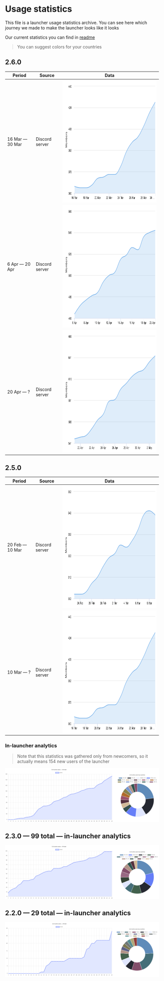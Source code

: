 # Usage statistics

This file is a launcher usage statistics archive. You can see here which journey we made to make the launcher looks like it looks

Our current statistics you can find in [readme](../../README.md)

> You can suggest colors for your countries

## 2.6.0

| Period | Source | Data |
| - | - | - |
| 16 Mar — 30 Mar | Discord server | <img src="../pics/stats/2022/mar-apr.png" height="400px"> |
| 6 Apr — 20 Apr | Discord server | <img src="../pics/stats/2022/apr-may.png" height="400px"> |
| 20 Apr — ? | Discord server | <img src="../pics/stats/2022/may-jun.png" height="400px"> |

## 2.5.0

| Period | Source | Data |
| - | - | - |
| 20 Feb — 10 Mar | Discord server | <img src="../pics/stats/2022/feb-mar.png" height="400px"> |
| 10 Mar — ? | Discord server | <img src="../pics/stats/2022/mar-apr.png" height="400px"> |

### In-launcher analytics

> Note that this statistics was gathered only from newcomers, so it actually means 154 new users of the launcher

<img src="../pics/stats/2.5.0.png">

## 2.3.0 — 99 total — in-launcher analytics

<img src="../pics/stats/2.3.0.png">

## 2.2.0 — 29 total — in-launcher analytics

<img src="../pics/stats/2.2.0.png">
